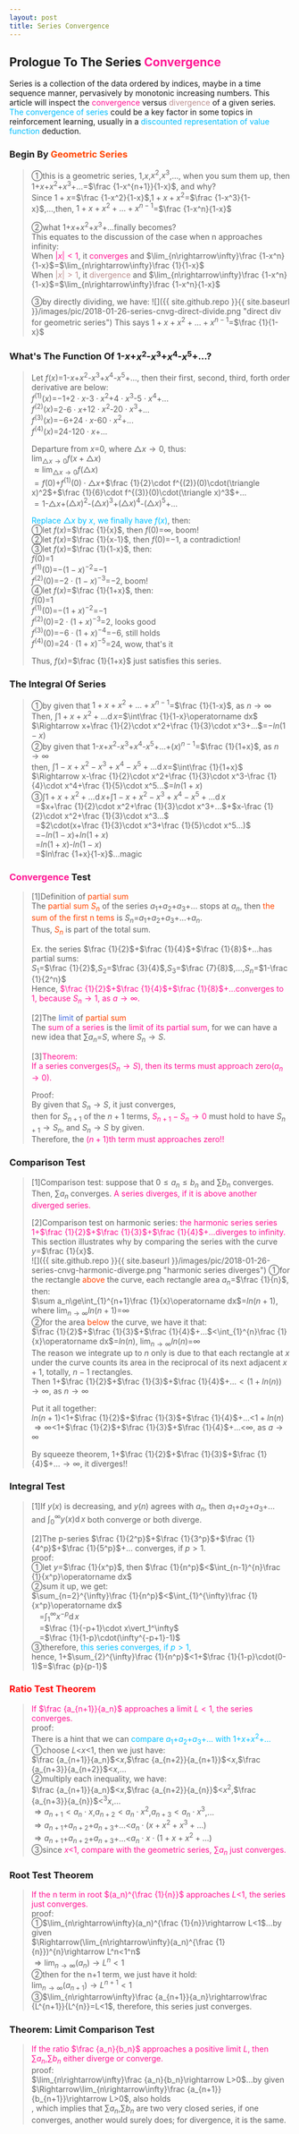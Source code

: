 ```yaml
---
layout: post
title: Series Convergence
---
```


## Prologue To The Series <font color="DeepPink">Convergence</font>
<p class="message">
Series is a collection of the data ordered by indices, maybe in a time sequence manner, pervasively by monotonic increasing numbers.  This article will inspect the <font color="DeepPink">convergence</font> versus <font color="RosyBrown">divergence</font> of a given series.
<font color="DeepSkyBlue">The convergence of series</font> could be a key factor in some topics in reinforcement learning, usually in a <font color="DeepSkyBlue">discounted representation of value function</font> deduction.
</p>

### Begin By <font color="OrangeRed">Geometric Series</font>
>&#10112;this is a geometric series, $1$,$x$,$x^2$,$x^3$,..., when you sum them up, then $1$+$x$+$x^2$+$x^3$+...=$\frac {1-x^{n+1}}{1-x}$, and why?  
>Since $1+x$=$\frac {1-x^2}{1-x}$,$1+x+x^2$=$\frac {1-x^3}{1-x}$,...,then, $1+x+x^2+...+x^{n-1}$=$\frac {1-x^n}{1-x}$  
>
>&#10113;what $1$+$x$+$x^2$+$x^3$+...finally becomes?  
>This equates to the discussion of the case when n approaches infinity:  
>When <font color="DeepPink">$\left|x\right|<1$</font>, it <font color="DeepPink">converges</font> and $\lim_{n\rightarrow\infty}\frac {1-x^n}{1-x}$=$\lim_{n\rightarrow\infty}\frac {1}{1-x}$  
>When <font color="RosyBrown">$\left|x\right|>1$</font>, it <font color="RosyBrown">divergence</font> and $\lim_{n\rightarrow\infty}\frac {1-x^n}{1-x}$=$\lim_{n\rightarrow\infty}\frac {1-x^n}{1-x}$  
>
>&#10114;by directly dividing, we have:
![]({{ site.github.repo }}{{ site.baseurl }}/images/pic/2018-01-26-series-cnvg-direct-divide.png "direct div for geometric series")
>This says $1+x+x^2+...+x^{n-1}$=$\frac {1}{1-x}$  

### What's The Function Of $1$-$x$+$x^2$-$x^3$+$x^4$-$x^5$+...?
>Let $f(x)$=$1$-$x$+$x^2$-$x^3$+$x^4$-$x^5$+..., then their first, second, third, forth order derivative are below:  
>$f^{(1)}(x)$=$-1$+$2\cdot x$-$3\cdot x^2$+$4\cdot x^3$-$5\cdot x^4$+...  
>$f^{(2)}(x)$=$2$-$6\cdot x$+$12\cdot x^2$-$20\cdot x^3$+...  
>$f^{(3)}(x)$=$-6$+$24\cdot x$-$60\cdot x^2$+...  
>$f^{(4)}(x)$=$24$-$120\cdot x$+...  
>
>Departure from $x$=$0$, where $\triangle x\rightarrow 0$, thus:  
>$\lim_{\triangle x\rightarrow 0}f(x+\triangle x)$  
>$\approx\lim_{\triangle x\rightarrow 0}f(\triangle x)$  
>$=f(0)$+$f^{(1)}(0)\cdot\triangle x$+$\frac {1}{2}\cdot f^{(2)}(0)\cdot(\triangle x)^2$+$\frac {1}{6}\cdot f^{(3)}(0)\cdot(\triangle x)^3$+...  
>$=1$-$\triangle x$+$(\triangle x)^2$-$(\triangle x)^3$+$(\triangle x)^4$-$(\triangle x)^5$+...
>
><font color="DeepSkyBlue">Replace $\triangle x$ by $x$, we finally have $f(x)$</font>, then:  
>&#10112;let $f(x)$=$\frac {1}{x}$, then $f(0)$=$\infty$, boom!  
>&#10113;let $f(x)$=$\frac {1}{x-1}$, then $f(0)$=$-1$, a contradiction!  
>&#10114;let $f(x)$=$\frac {1}{1-x}$, then:  
>$f(0)$=$1$  
>$f^{(1)}(0)$=$-(1-x)^{-2}$=$-1$  
>$f^{(2)}(0)$=$-2\cdot(1-x)^{-3}$=$-2$, boom!  
>&#10115;let $f(x)$=$\frac {1}{1+x}$, then:  
>$f(0)$=$1$  
>$f^{(1)}(0)$=$-(1+x)^{-2}$=$-1$  
>$f^{(2)}(0)$=$2\cdot(1+x)^{-3}$=$2$, looks good    
>$f^{(3)}(0)$=$-6\cdot(1+x)^{-4}$=$-6$, still holds  
>$f^{(4)}(0)$=$24\cdot(1+x)^{-5}$=$24$, wow, that's it  
>
>Thus, $f(x)$=$\frac {1}{1+x}$ just satisfies this series.  

### The Integral Of Series
>&#10112;by given that $1+x+x^2+...+x^{n-1}$=$\frac {1}{1-x}$, as $n\rightarrow\infty$  
>Then, $\int 1+x+x^2+...\operatorname dx$=$\int\frac {1}{1-x}\operatorname dx$  
>$\Rightarrow x+\frac {1}{2}\cdot x^2+\frac {1}{3}\cdot x^3+...$=$-ln(1-x)$  
>&#10113;by given that $1$-$x$+$x^2$-$x^3$+$x^4$-$x^5$+...+$(x)^{n-1}$=$\frac {1}{1+x}$, as $n\rightarrow\infty$  
>then, $\int 1-x+x^2-x^3+x^4-x^5+...\operatorname dx$=$\int\frac {1}{1+x}$  
>$\Rightarrow x-\frac {1}{2}\cdot x^2+\frac {1}{3}\cdot x^3-\frac {1}{4}\cdot x^4+\frac {1}{5}\cdot x^5...$=$ln(1+x)$  
>&#10114;$\int 1+x+x^2+...\operatorname dx$+$\int 1-x+x^2-x^3+x^4-x^5+...\operatorname dx$  
>$\;\;$=$x+\frac {1}{2}\cdot x^2+\frac {1}{3}\cdot x^3+...$+$x-\frac {1}{2}\cdot x^2+\frac {1}{3}\cdot x^3...$  
>$\;\;$=$2\cdot(x+\frac {1}{3}\cdot x^3+\frac {1}{5}\cdot x^5...)$  
>$\;\;$=$-ln(1-x)$+$ln(1+x)$  
>$\;\;$=$ln(1+x)$-$ln(1-x)$  
>$\;\;$=$ln\frac {1+x}{1-x}$...magic  

### <font color="DeepPink">Convergence</font> Test
>[1]Definition of <font color="OrangeRed">partial sum</font>  
>The <font color="OrangeRed">partial sum $S_n$</font> of the series $a_1$+$a_2$+$a_3$+... stops at $a_n$, then <font color="OrangeRed">the sum of the first n tems</font> is $S_n$=$a_1$+$a_2$+$a_3$+...+$a_n$.  
>Thus, <font color="OrangeRed">$S_n$</font> is part of the total sum.  
>
>Ex. the series $\frac {1}{2}$+$\frac {1}{4}$+$\frac {1}{8}$+...has partial sums:  
>$S_1$=$\frac {1}{2}$,$S_2$=$\frac {3}{4}$,$S_3$=$\frac {7}{8}$,...,$S_n$=$1-\frac {1}{2^n}$  
>Hence, <font color="DeepPink">$\frac {1}{2}$+$\frac {1}{4}$+$\frac {1}{8}$+...converges to $1$, because $S_n\rightarrow 1$, as $a\rightarrow\infty$.</font>  
>
>[2]The <font color="RoyalBlue">limit</font> of <font color="OrangeRed">partial sum</font>  
>The <font color="DeepPink">sum of a series</font> is the <font color="DeepPink">limit of its partial sum</font>, for we can have a new idea that $\sum a_n$=$S$, where $S_n\rightarrow S$.  
>
>[3]<font color="DeepPink">Theorem:  
>If a series converges($S_n\rightarrow S$), then its terms must approach zero($a_n\rightarrow 0$).</font>  
>
>Proof:  
>By given that $S_n\rightarrow S$, it just converges,  
>then for $S_{n+1}$ of the $n+1$ terms, <font color="DeepPink">$S_{n+1}-S_n\rightarrow 0$</font> must hold to have $S_{n+1}\rightarrow S_n$, and $S_n\rightarrow S$ by given.  
>Therefore, the <font color="DeepPink">$(n+1)$th term must approaches zero!!</font>  

### Comparison Test
>[1]Comparison test: suppose that $0\le a_n\le b_n$ and $\sum b_n$ converges.  Then, $\sum a_n$ converges.  <font color="DeepPink">A series diverges, if it is above another diverged series.</font>  
>
>[2]Comparison test on harmonic series:  <font color="DeepPink">the harmonic series series $1$+$\frac {1}{2}$+$\frac {1}{3}$+$\frac {1}{4}$+...diverges to infinity.</font>  
>This section illustrates why by comparing the series with the curve $y$=$\frac {1}{x}$.  
![]({{ site.github.repo }}{{ site.baseurl }}/images/pic/2018-01-26-series-cnvg-harmonic-diverge.png "harmonic series diverges")
>&#10112;for the rectangle <font color="OrangeRed">above</font> the curve, each rectangle area $a_n$=$\frac {1}{n}$, then:  
>$\sum a_n\ge\int_{1}^{n+1}\frac {1}{x}\operatorname dx$=$ln(n+1)$, where $\lim_{n\rightarrow\infty}ln(n+1)$=$\infty$  
>&#10113;for the area <font color="OrangeRed">below</font> the curve, we have it that:  
>$\frac {1}{2}$+$\frac {1}{3}$+$\frac {1}{4}$+...$<\int_{1}^{n}\frac {1}{x}\operatorname dx$=$ln(n)$, $\lim_{n\rightarrow\infty}ln(n)$=$\infty$  
>The reason we integrate up to $n$ only is due to that each rectangle at $x$ under the curve counts its area in the reciprocal of its next adjacent $x+1$, totally, $n-1$ rectangles.  
>Then $1$+$\frac {1}{2}$+$\frac {1}{3}$+$\frac {1}{4}$+...$<(1+ln(n))\rightarrow\infty$, as $n\rightarrow\infty$  
>
>Put it all together:  
>$ln(n+1)$<$1$+$\frac {1}{2}$+$\frac {1}{3}$+$\frac {1}{4}$+...<$1+ln(n)$  
>$\Rightarrow\infty$<$1$+$\frac {1}{2}$+$\frac {1}{3}$+$\frac {1}{4}$+...<$\infty$, as $a\rightarrow\infty$  
>
>By squeeze theorem, $1$+$\frac {1}{2}$+$\frac {1}{3}$+$\frac {1}{4}$+...$\rightarrow\infty$, it diverges!!

### Integral Test
>[1]If $y(x)$ is decreasing, and $y(n)$ agrees with $a_n$, then $a_1$+$a_2$+$a_3$+... and $\int_{0}^{\infty}y(x)\operatorname dx$ both converge or both diverge.  
>
>[2]The p-series $\frac {1}{2^p}$+$\frac {1}{3^p}$+$\frac {1}{4^p}$+$\frac {1}{5^p}$+... converges, if $p>1$.  
>proof:  
>&#10112;let $y$=$\frac {1}{x^p}$, then $\frac {1}{n^p}$<$\int_{n-1}^{n}\frac {1}{x^p}\operatorname dx$  
>&#10113;sum it up, we get:  
>$\sum_{n=2}^{\infty}\frac {1}{n^p}$<$\int_{1}^{\infty}\frac {1}{x^p}\operatorname dx$  
>$\;\;\;\;$=$\int_{1}^{\infty}x^{-p}\operatorname dx$  
>$\;\;\;\;$=$\frac {1}{-p+1}\cdot x\vert_1^\infty$  
>$\;\;\;\;$=$\frac {1}{1-p}\cdot(\infty^{-p+1}-1)$  
>&#10114;therefore, <font color="DeepSkyBlue">this series converges, if $p>1$,</font>  
>hence, $1$+$\sum_{2}^{\infty}\frac {1}{n^p}$<$1$+$\frac {1}{1-p}\cdot(0-1)$=$\frac {p}{p-1}$  

### <font color="Red">Ratio Test Theorem</font>
><font color="DeepPink">If $\frac {a_{n+1}}{a_n}$ approaches a limit $L<1$, the series converges.</font>  
>proof:  
>There is a hint that we can <font color="DeepSkyBlue">compare $a_1$+$a_2$+$a_3$+... with $1$+$x$+$x^2$+...</font>  
>&#10112;choose $L$<$x$<$1$, then we just have:  
>$\frac {a_{n+1}}{a_n}$<$x$,$\frac {a_{n+2}}{a_{n+1}}$<$x$,$\frac {a_{n+3}}{a_{n+2}}$<$x$,...  
>&#10113;multiply each inequality, we have:  
>$\frac {a_{n+1}}{a_n}$<$x$,$\frac {a_{n+2}}{a_{n}}$<$x^2$,$\frac {a_{n+3}}{a_{n}}$<$^3x$,...  
>$\Rightarrow a_{n+1}<a_{n}\cdot x$,$a_{n+2}<a_{n}\cdot x^2$,$a_{n+3}<a_{n}\cdot x^{3}$,...  
>$\Rightarrow a_{n+1}$+$a_{n+2}$+$a_{n+3}$+...<$a_n\cdot(x+x^2+x^3+...)$  
>$\Rightarrow a_{n+1}$+$a_{n+2}$+$a_{n+3}$+...<$a_n\cdot x\cdot(1+x+x^2+...)$  
>&#10114;since <font color="DeepPink">$x$<$1$, compare with the geometric series, $\sum a_n$ just converges.</font> 

### Root Test Theorem
><font color="DeepPink">If the n term in root $(a_n)^{\frac {1}{n}}$ approaches $L$<$1$, the series just converges.</font>  
>proof:  
>&#10112;$\lim_{n\rightarrow\infty}(a_n)^{\frac {1}{n}}\rightarrow L<1$...by given  
>$\Rightarrow(\lim_{n\rightarrow\infty}(a_n)^{\frac {1}{n}})^{n}\rightarrow L^n<1^n$  
>$\Rightarrow\lim_{n\rightarrow\infty}(a_n)\rightarrow L^n<1$  
>&#10113;then for the n+1 term, we just have it hold:  
>$\lim_{n\rightarrow\infty}(a_{n+1})\rightarrow L^{n+1}<1$  
>&#10114;$\lim_{n\rightarrow\infty}\frac {a_{n+1}}{a_n}\rightarrow\frac {L^{n+1}}{L^{n}}=L<1$, therefore, this series just converges.    

### Theorem: Limit Comparison Test
><font color="DeepPink">If the ratio $\frac {a_n}{b_n}$ approaches a positive limit $L$, then $\sum a_n$,$\sum b_n$ either diverge or converge.</font>  
>proof:  
>$\lim_{n\rightarrow\infty}\frac {a_n}{b_n}\rightarrow L>0$...by given  
>$\Rightarrow\lim_{n\rightarrow\infty}\frac {a_{n+1}}{b_{n+1}}\rightarrow L>0$, also holds  
>, which implies that $\sum a_n$,$\sum b_n$ are two very closed series, if one converges, another would surely does; for divergence, it is the same.  

<!-- Γ -->
<!-- \frac{\Gamma(k + n)}{\Gamma(n)} \frac{1}{r^k}  -->
<!-- \mbox{\large$\vert$}\nolimits_0^\infty -->
<!-- \vert_0^\infty -->
<!-- &prime; ′ -->
<!-- &Prime; ″ -->
<!-- \overline{X_n} -->
<!-- \frac{{\overline {X_n}}-\mu}{S/\sqrt n} -->
<!-- \lim_{t\rightarrow\infty} -->
<!-- \begin{array}{l}f'(x)\\f''(x)\\f'''(x)\\f''''(x)\end{array} -->

<!-- Notes -->
<!-- <font color="OrangeRed">items, verb, to make it the focus</font> -->
<!-- <font color="Red">KKT</font> -->
<!-- <font color="Red">SMO heuristics</font> -->
<!-- <font color="Red">F</font> distribution -->
<!-- <font color="Red">t</font> distribution -->
<!-- <font color="DeepSkyBlue">suggested item, soft item</font> -->
<!-- <font color="RoyalBlue">old alpha</font> -->
<!-- <font color="Green">new alpha</font> -->

<!-- <font color="DeepPink">positive conclusion, finding</font> -->
<!-- <font color="RosyBrown">negative conclusion, finding</font> -->

<!-- <font color="#00ADAD">policy</font> -->
<!-- <font color="#6100A8">full observable</font> -->
<!-- <font color="#FFAC12">partial observable</font> -->
<!-- <font color="#EB00EB">stochastic</font> -->
<!-- <font color="#8400E6">state transition</font> -->
<!-- <font color="#D600D6">discount factor gamma $\gamma$</font> -->
<!-- <font color="#D600D6">$V(S)$</font> -->
<!-- <font color="#9300FF">immediate reward R(S)</font> -->

<!-- https://www.medcalc.org/manual/gamma_distribution_functions.php -->
<!-- https://www.statlect.com/probability-distributions/student-t-distribution#hid5 -->